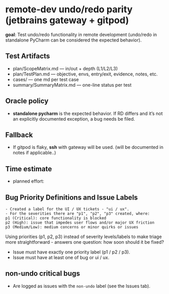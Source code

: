 # remote‑dev undo/redo parity (jetbrains gateway + gitpod)

**goal**: Test undo/redo functionality in remote development (undo/redo in standalone PyCharm can be considered the expected behavior).

## Test Artifacts
- plan/ScopeMatrix.md — in/out + depth (L1/L2/L3)
- plan/TestPlan.md — objective, envs, entry/exit, evidence, notes, etc.
- cases/ — one md per test case
- summary/SummaryMatrix.md — one-line status per test

## Oracle policy
- **standalone pycharm** is the expected behavior. If RD differs and it’s not an explicitly documented exception, a bug needs be filed.

## Fallback
- If gitpod is flaky, **ssh** with gateway will be used. (will be documented in notes if applicable..)

## Time estimate
- planned effort: 

## Bug Priority Definitions and Issue Labels
    - Created a label for the UI / UX tickets - "ui / ux".
    - For the severities there are "p1", "p2", "p3" created, where:
    p1 (Critical): core functionality is blocked
    p2 (High): issue that impedes user flows and/or major UX friction
    p3 (Medium/Low): medium concerns or minor quirks or issues

Using priorities (p1, p2, p3) instead of severity levels/labels to make triage more straightforward - answers one question: how soon should it be fixed?
- Issue must have exactly one priority label (p1 / p2 / p3).
- Issue must have at least one of bug or ui / ux.
## non-undo critical bugs
- Are logged as issues with the `non-undo` label (see the Issues tab).
